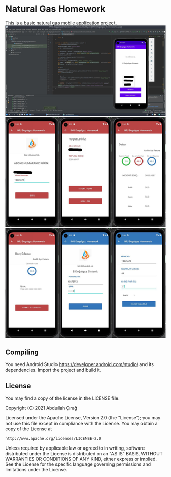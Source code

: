 # Natural Gas Homework
This is a basic natural gas mobile application project.
![Screenshot of the app and the working environment.](/screen.jpg?raw=true "Screenshot")
![Screenshot of a few screens.](/screen2.jpg?raw=true "Screenshot #2")
![Screenshot of a few more screens.](/screen3.jpg?raw=true "Screenshot #3")

## Compiling
You need Android Studio <https://developer.android.com/studio/> and its  
dependencies. Import the project and build it.

## License
You may find a copy of the license in the LICENSE file.

Copyright (C) 2021 Abdullah Çırağ

Licensed under the Apache License, Version 2.0 (the "License");
you may not use this file except in compliance with the License.
You may obtain a copy of the License at

    http://www.apache.org/licenses/LICENSE-2.0

Unless required by applicable law or agreed to in writing, software
distributed under the License is distributed on an "AS IS" BASIS,
WITHOUT WARRANTIES OR CONDITIONS OF ANY KIND, either express or implied.
See the License for the specific language governing permissions and
limitations under the License.
